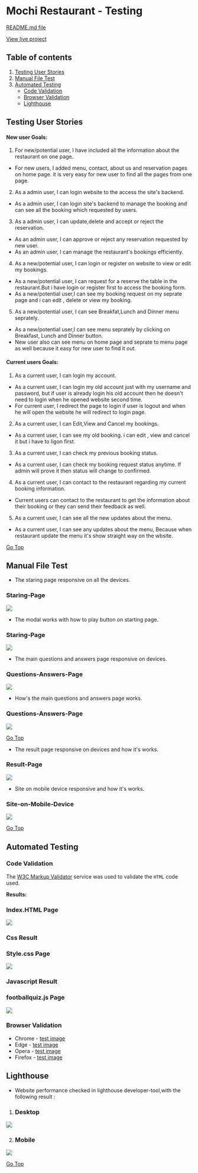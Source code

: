 # Mochi Restaurant - Testing 

[README.md file](/README.md)

[View live project](https://mochi-restaurant.herokuapp.com)


## Table of contents
1. [Testing User Stories](#Testing-User-Stories)
2. [Manual File Test](#Manual-File-Test)
3. [Automated Testing](#Automated-Testing) 
     - [Code Validation](#Code-Validation)
     - [Browser Validation](#Browser-Validation)
     - [Lighthouse](#Lighthouse)

## Testing User Stories
#### New user Goals:
1. For new/potential user, I have included all the information about the restaurant on one page.
* For new users, I added menu, contact, about us and reservation pages on home page. it is very easy for new user to find all the pages from one page.
2. As a admin user, I can login website to the access the site's backend.
* As a admin user, I can login site's backend to manage the booking and can see all the booking which requested by users.
3. As a admin user, I can update,delete and accept or reject the reservation.
* As an admin user, I can approve or reject any  reservation requested by new user.
* As an admin user, I can manage the restaurant's bookings efficiently.
4. As a new/potential user, I can login or register on website to view or edit my bookings.
* As a new/potential user, I can request for a reserve the table in the restaurant.But i have login or register first to access the booking form.
* As a new/potential user,I can see my booking  request on my seprate page and i can edit , delete or view my booking.
5. As a new/potential user, I can see Breakfat,Lunch and Dinner menu seprately.
* As a new/potential user,I can see menu seprately by clicking on Breakfast, Lunch and Dinner button.
* New user also can see menu on home page and seprate to menu page as well because it easy for new user to find it out.

#### Current users Goals:
1. As a current user, I can login my account.
* As a current user, I can login my old account just with my username and password, but if user is already login his old account then he doesn't need to login when he opened website second time.
* For current user, I redirect the page to login if user is logout and when he will open the website he will redirect to login page.
2. As a current user, I can Edit,View and Cancel my bookings.
* As a current user, I can see my old booking. i can edit , view and cancel it but i have to ligon first.
3. As a current user, I can check my previous booking status.
* As a current user, I can check my booking request status anytime. If admin will prove it then status will change to confirmed.
4. As a current user, I can contact to the restaurant regarding my current booking information.
* Current users can contact to the restaurant to get the information about their booking or they can send their feedback as well.
5. As a current user, I can see all the new updates about the menu.
* As a current user, I can see any updates about the menu, Because when restaurant update the menu it's show straight way on the wbsite.

[Go Top](#Table-of-contents)

## Manual File Test

* The staring page responsive on all the devices.
### Staring-Page
![](/assets/test-file/image-1.gif)

* The modal works with how to play button on starting page.
### Staring-Page
![](/assets/test-file/image-2.gif)

* The main questions and answers  page responsive on devices.
### Questions-Answers-Page
![](/assets/test-file/image-3.gif)

* How's the main questions and answers page works.
### Questions-Answers-Page
![](/assets/test-file/image-4.gif)

[Go Top](#Table-of-contents)

* The result page responsive on devices and how it's works.
### Result-Page
![](/assets/test-file/image-5.gif)

* Site on mobile device responsive and how it's works.
### Site-on-Mobile-Device
![](/assets/test-file/image-6.gif)

[Go Top](#Table-of-contents)

## Automated Testing

### Code Validation
The [W3C Markup Validator](https://validator.w3.org/) service was used to validate the `HTML` code used.

**Results:**

### **Index.HTML Page**
![](/assets/test-file/index-html.PNG)

### **Css Result**

### **Style.css Page**
![](/assets/test-file/style-css.PNG)

### **Javascript Result**

### **footballquiz.js Page**
![](/assets/test-file/javascript-jshint.PNG)


### Browser Validation
- Chrome - [test image](/assets/test-file/browser-testing/chrome.PNG)
- Edge - [test image](/assets/test-file/browser-testing/edge.PNG)
- Opera - [test image](/assets/test-file/browser-testing/opera.PNG)
- Firefox - [test image](/assets/test-file/browser-testing/firefox.PNG)



## Lighthouse

* Website performance checked in lighthouse developer-tool,with the following result :

1. ### Desktop 
![](/assets/test-file/desktop-lighthouse.PNG)


2. ### Mobile

![](/assets/test-file/mobile-lighthouse.PNG)

[Go Top](#Table-of-contents)





